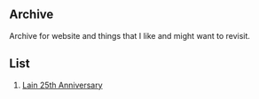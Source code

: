 ## Archive

Archive for website and things that I like and might want to revisit.

## List

1. [Lain 25th Anniversary](serialexperimentslain.io)

